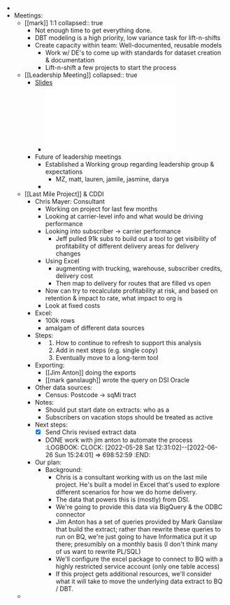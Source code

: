 -
- Meetings:
	- [[mark]] 1:1
	  collapsed:: true
		- Not enough time to get everything done.
		- DBT modeling is a high priority, low variance task for lift-n-shifts
		- Create capacity within team: Well-documented, reusable models
			- Work w/ DE's to come up with standards for dataset creation & documentation
			- Lift-n-shift a few projects to start the process
	- [[Leadership Meeting]]
	  collapsed:: true
		- [Slides](https://docs.google.com/presentation/d/1Cwf89zseRLVZRPHb7kat8sTFnMihlhT-ssqYKzhOPkw/edit#slide=id.g12c4ce5fd21_0_104)
			- ![Kickoff to Hybrid Workplace - 050922 (1).pdf](../assets/Kickoff_to_Hybrid_Workplace_-_050922_(1)_1653505430402_0.pdf)
		- Future of leadership meetings
			- Established a Working group regarding leadership group & expectations
				- MZ, matt, lauren, jamile, jasmine, darya
			-
	- [[Last Mile Project]]  & CDDI
		- Chris Mayer: Consultant
			- Working on project for last few months
			- Looking at carrier-level info and what would be driving performance
			- Looking into subscriber -> carrier performance
				- Jeff pulled 91k subs to build out a tool to get visibility of profitability of different delivery areas for delivery changes
			- Using Excel
				- augmenting with trucking, warehouse, subscriber credits, delivery cost
				- Then map to delivery for routes that are filled vs open
			- Now can try to recalculate profitability at risk, and based on retention & impact to rate, what impact to org is
			- Look at fixed costs
		- Excel:
			- 100k rows
			- amalgam of different data sources
		- Steps:
			- 1. How to continue to refresh to support this analysis
			  2. Add in next steps (e.g. single copy)
			  3. Eventually move to a long-term tool
		- Exporting:
			- [[Jim Anton]] doing the exports
			- [[mark ganslaugh]] wrote the query on DSI Oracle
		- Other data sources:
			- Census: Postcode -> sqMi tract
		- Notes:
			- Should put start date on extracts: who as a
			- Subscribers on vacation stops should be treated as active
		- Next steps:
			- [x] Send Chris revised extract data
			- DONE work with jim anton to automate the process
			  :LOGBOOK:
			  CLOCK: [2022-05-28 Sat 12:31:02]--[2022-06-26 Sun 15:24:01] =>  698:52:59
			  :END:
		- Our plan:
			- Background:
				- Chris is a consultant working with us on the last mile project. He's built a model in Excel that's used to explore different scenarios for how we do home delivery.
				- The data that powers this is (mostly) from DSI.
				- We're going to provide this data via BigQuery & the ODBC connector
				- Jim Anton has a set of queries provided by Mark Ganslaw that build the extract; rather than rewrite these queries to run on BQ, we're just going to have Informatica put it up there; presumibly on a monthly basis (I don't think many of us want to rewrite PL/SQL)
				- We'll configure the excel package to connect to BQ with a highly restricted service account (only one table access)
				- If this project gets additional resources, we'll consider what it will take to move the underlying data extract to BQ / DBT.
	-